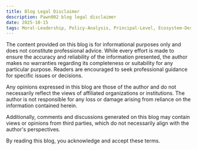 ```yaml
---
title: Blog Legal Disclaimer
description: Pawn002 blog legal disclaimer
date: 2025-10-15
tags: Moral-Leadership, Policy-Analysis, Principal-Level, Ecosystem-Design
---
```


The content provided on this blog is for informational purposes only and does not constitute professional advice. While every effort is made to ensure the accuracy and reliability of the information presented, the author makes no warranties regarding its completeness or suitability for any particular purpose. Readers are encouraged to seek professional guidance for specific issues or decisions.

Any opinions expressed in this blog are those of the author and do not necessarily reflect the views of affiliated organizations or institutions. The author is not responsible for any loss or damage arising from reliance on the information contained herein.

Additionally, comments and discussions generated on this blog may contain views or opinions from third parties, which do not necessarily align with the author's perspectives.

By reading this blog, you acknowledge and accept these terms.
